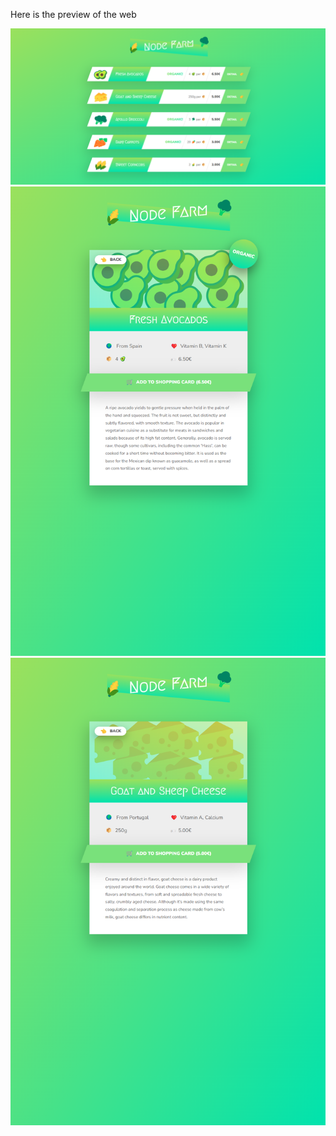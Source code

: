 Here is the preview of the web

![web preview 1](web-preview/web-preview-1.png)
![web preview 2](web-preview/web-preview-2.png)
![web preview 3](web-preview/web-preview-3.png)
